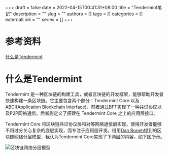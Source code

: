 +++ 
draft = false
date = 2022-04-15T00:41:31+08:00
title = "Tendermint笔记"
description = ""
slug = ""
authors = []
tags = []
categories = []
externalLink = ""
series = []
+++
# 参考资料
[什么是Tendermint](https://www.notion.so/Tendermint-Core-3be8256293ae4c36810d2155477bf34c#d931765e36f7423f877333244aa81d0c) 

# 什么是Tendermint
Tendermint 是一种区块链的构建工具，或者区块链的开发框架，能够帮助开发者快速构建一条区块链。它主要包含两个部分：Tendermint Core 以及 ABCI(Application Blockchain Interface)，前者通过BFT实现了一种共识协议以及P2P网络通信，后者则定义了搭建在 Tendermint Core 之上的应用层接口。

Tendermint Core 将区块链共识协议层和对等网络通信层实现，使得开发者能够不用过分关心复杂的底层实现，而专注于应用层开发。借用[Dan Boneh](https://www.youtube.com/watch?v=V0JdeRzVndI&t=113s)提到的区块链网络分层模型，我认为Tendermint Core实现了下两层的内容，如下图所示。

![区块链网络分层模型](https://yyypics.oss-cn-beijing.aliyuncs.com/Untitled-2022-04-16-2352.svg)

